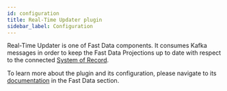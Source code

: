 ```yaml
---
id: configuration
title: Real-Time Updater plugin
sidebar_label: Configuration
---
```




Real-Time Updater is one of Fast Data components. It consumes Kafka messages in order to keep the Fast Data Projections up to date with respect to the connected [System of Record](/products/fast_data/concepts/the_basics.md#system-of-records-sor).

To learn more about the plugin and its configuration, please navigate to its [documentation](/products/fast_data/realtime_updater.md) in the Fast Data section.
